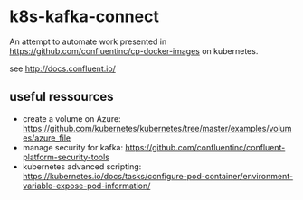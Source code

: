 # k8s-kafka-connect

An attempt to automate work presented in https://github.com/confluentinc/cp-docker-images on kubernetes.

see http://docs.confluent.io/

## useful ressources
- create a volume on Azure:
  https://github.com/kubernetes/kubernetes/tree/master/examples/volumes/azure_file
- manage security for kafka:
  https://github.com/confluentinc/confluent-platform-security-tools
- kubernetes advanced scripting:
  https://kubernetes.io/docs/tasks/configure-pod-container/environment-variable-expose-pod-information/
  
